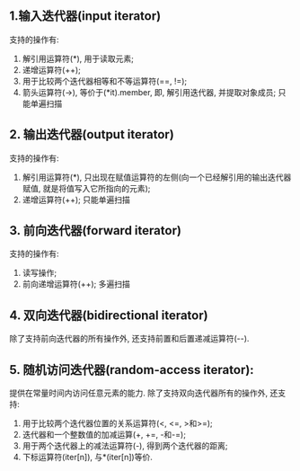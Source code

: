## 1.输入迭代器(input iterator)
支持的操作有:  
1. 解引用运算符(*), 用于读取元素;
2. 递增运算符(++);
3. 用于比较两个迭代器相等和不等运算符(==, !=);
4. 箭头运算符(->), 等价于(*it).member, 即, 解引用迭代器, 并提取对象成员;
只能单遍扫描

## 2. 输出迭代器(output iterator)
支持的操作有:
1. 解引用运算符(*), 只出现在赋值运算符的左侧(向一个已经解引用的输出迭代器赋值, 就是将值写入它所指向的元素);
2. 递增运算符(++);
只能单遍扫描

## 3. 前向迭代器(forward iterator)
支持的操作有:
1. 读写操作;
2. 前向递增运算符(++);
多遍扫描

## 4. 双向迭代器(bidirectional iterator)
除了支持前向迭代器的所有操作外, 还支持前置和后置递减运算符(--).

## 5. 随机访问迭代器(random-access iterator): 
提供在常量时间内访问任意元素的能力. 除了支持双向迭代器所有的操作外, 还支持:
1. 用于比较两个迭代器位置的关系运算符(<, <=, >和>=);
2. 迭代器和一个整数值的加减运算(+, +=, -和-=);
3. 用于两个迭代器上的减法运算符(-), 得到两个迭代器的距离;
4. 下标运算符(iter[n]), 与*(iter[n])等价.